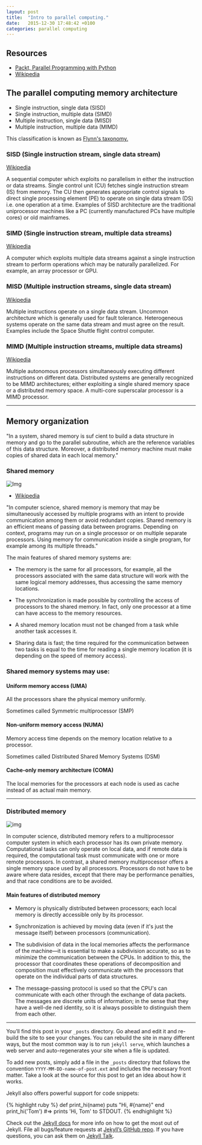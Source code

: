 ```yaml
---
layout: post
title:  "Intro to parallel computing."
date:   2015-12-30 17:48:42 +0100
categories: parallel computing
---
```


## Resources
* [Packt, Parallel Programming with Python](https://www.packtpub.com/application-development/parallel-programming-python)
* [Wikipedia](https://en.wikipedia.org/wiki/Parallel_computing)

## The parallel computing memory architecture
* Single instruction, single data (SISD)
* Single instruction, multiple data (SIMD)
* Multiple instruction, single data (MISD)
* Multiple instruction, multiple data (MIMD)

This classification is known as [Flynn's taxonomy.](https://en.wikipedia.org/wiki/Flynn%27s_taxonomy)

### SISD (Single instruction stream, single data stream)
[Wikipedia](https://en.wikipedia.org/wiki/SISD)

A sequential computer which exploits no parallelism in either the instruction or data streams. Single control unit (CU) fetches single instruction stream (IS) from memory. The CU then generates appropriate control signals to direct single processing element (PE) to operate on single data stream (DS) i.e. one operation at a time.
Examples of SISD architecture are the traditional uniprocessor machines like a PC (currently manufactured PCs have multiple cores) or old mainframes.


### SIMD (Single instruction stream, multiple data streams)
[Wikipedia](https://en.wikipedia.org/wiki/SIMD)

A computer which exploits multiple data streams against a single instruction stream to perform operations which may be naturally parallelized. For example, an array processor or GPU.

### MISD (Multiple instruction streams, single data stream)
[Wikipedia](https://en.wikipedia.org/wiki/MISD)

Multiple instructions operate on a single data stream. Uncommon architecture which is generally used for fault tolerance. Heterogeneous systems operate on the same data stream and must agree on the result. Examples include the Space Shuttle flight control computer.

### MIMD (Multiple instruction streams, multiple data streams)
[Wikipedia](https://en.wikipedia.org/wiki/MIMD)

Multiple autonomous processors simultaneously executing different instructions on different data. Distributed systems are generally recognized to be MIMD architectures; either exploiting a single shared memory space or a distributed memory space. A multi-core superscalar processor is a MIMD processor.

---------------------------------------------------------------------------------------------------------------------

## Memory organization

"In a system, shared memory is suf cient to build a data structure in memory and go to the parallel subroutine, which are the reference variables of this data structure. Moreover, a distributed memory machine must make copies of shared data in each local memory."

### Shared memory


![Img](https://upload.wikimedia.org/wikipedia/commons/thumb/f/f2/Shared_memory.svg/450px-Shared_memory.svg.png)


* [Wikipedia](https://en.wikipedia.org/wiki/Shared_memory)

"In computer science, shared memory is memory that may be simultaneously accessed by multiple programs with an intent to provide communication among them or avoid redundant copies. Shared memory is an efficient means of passing data between programs. Depending on context, programs may run on a single processor or on multiple separate processors.
Using memory for communication inside a single program, for example among its multiple threads."

The main features of shared memory systems are:

* The memory is the same for all processors, for example, all the processors associated with the same data structure will work with the same logical memory addresses, thus accessing the same memory locations.

* The synchronization is made possible by controlling the access of processors to the shared memory. In fact, only one processor at a time can have access to the memory resources.

* A shared memory location must not be changed from a task while another task accesses it.

* Sharing data is fast; the time required for the communication between two tasks is equal to the time for reading a single memory location (it is depending on the speed of memory access).


### Shared memory systems may use:

#### Uniform memory access (UMA)

All the processors share the physical memory uniformly.

Sometimes called Symmetric multiprocessor (SMP)

#### Non-uniform memory access (NUMA)

Memory access time depends on the memory location relative to a processor.

Sometimes called Distributed Shared Memory Systems (DSM)

#### Cache-only memory architecture (COMA)

The local memories for the processors at each node is used as cache instead of as actual main memory.


--------------------------------------------------------------------------


### Distributed memory

![img](https://upload.wikimedia.org/wikipedia/commons/thumb/6/6a/Distributed_Memory.jpeg/600px-Distributed_Memory.jpeg)

In computer science, distributed memory refers to a multiprocessor computer system in which each processor has its own private memory. Computational tasks can only operate on local data, and if remote data is required, the computational task must communicate with one or more remote processors. In contrast, a shared memory multiprocessor offers a single memory space used by all processors. Processors do not have to be aware where data resides, except that there may be performance penalties, and that race conditions are to be avoided.


#### Main features of distributed memory

* Memory is physically distributed between processors; each local memory is directly accessible only by its processor.

* Synchronization is achieved by moving data (even if it's just the message itself) between processors (communication).

* The subdivision of data in the local memories affects the performance of the machine—it is essential to make a subdivision accurate, so as to minimize the communication between the CPUs. In addition to this, the processor that coordinates these operations of decomposition and composition must effectively communicate with the processors that operate on the individual parts of data structures.

* The message-passing protocol is used so that the CPU's can communicate with each other through the exchange of data packets. The messages are discrete units of information; in the sense that they have a well-de ned identity, so it is always possible to distinguish them from each other.




------------------------------

You’ll find this post in your `_posts` directory. Go ahead and edit it and re-build the site to see your changes. You can rebuild the site in many different ways, but the most common way is to run `jekyll serve`, which launches a web server and auto-regenerates your site when a file is updated.

To add new posts, simply add a file in the `_posts` directory that follows the convention `YYYY-MM-DD-name-of-post.ext` and includes the necessary front matter. Take a look at the source for this post to get an idea about how it works.

Jekyll also offers powerful support for code snippets:

{% highlight ruby %}
def print_hi(name)
  puts "Hi, #{name}"
end
print_hi('Tom')
#=> prints 'Hi, Tom' to STDOUT.
{% endhighlight %}

Check out the [Jekyll docs][jekyll-docs] for more info on how to get the most out of Jekyll. File all bugs/feature requests at [Jekyll’s GitHub repo][jekyll-gh]. If you have questions, you can ask them on [Jekyll Talk][jekyll-talk].

[jekyll-docs]: http://jekyllrb.com/docs/home
[jekyll-gh]:   https://github.com/jekyll/jekyll
[jekyll-talk]: https://talk.jekyllrb.com/
